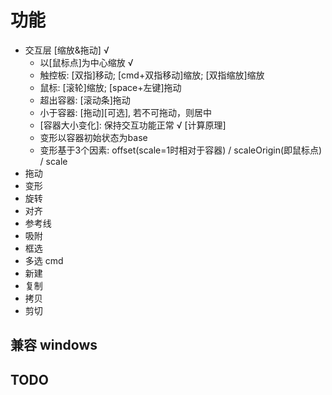 # 功能
+ 交互层
    [缩放&拖动] √
    + 以[鼠标点]为中心缩放 √
    + 触控板: [双指]移动; [cmd+双指移动]缩放; [双指缩放]缩放
    + 鼠标: [滚轮]缩放; [space+左键]拖动
    + 超出容器: [滚动条]拖动
    + 小于容器: [拖动][可选], 若不可拖动，则居中
    + [容器大小变化]: 保持交互功能正常 √
    [计算原理]
    + 变形以容器初始状态为base
    + 变形基于3个因素: offset(scale=1时相对于容器) / scaleOrigin(即鼠标点) / scale
+ 拖动  
+ 变形
+ 旋转
+ 对齐
+ 参考线
+ 吸附
+ 框选
+ 多选 cmd
+ 新建
+ 复制
+ 拷贝
+ 剪切

## 兼容 windows

## TODO


